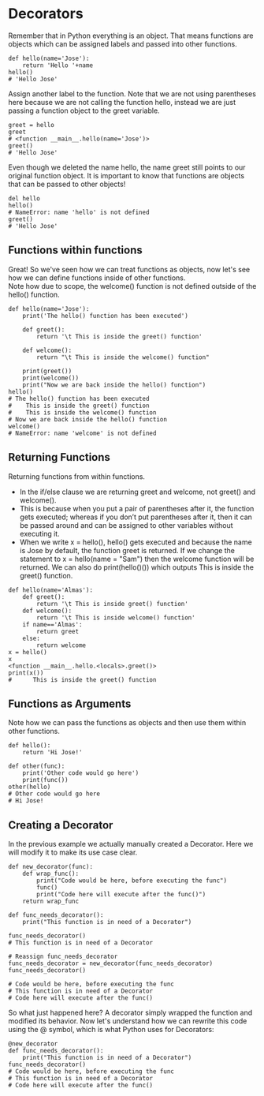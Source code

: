 # Decorators
Remember that in Python everything is an object. That means functions are objects which can be assigned labels and passed into other functions.
~~~
def hello(name='Jose'):
    return 'Hello '+name
hello()
# 'Hello Jose'
~~~
Assign another label to the function. Note that we are not using parentheses here because we are not calling the function hello, instead we are just passing a function object to the greet variable.
~~~
greet = hello
greet
# <function __main__.hello(name='Jose')>
greet()
# 'Hello Jose'
~~~
Even though we deleted the name hello, the name greet still points to our original function object. It is important to know that functions are objects that can be passed to other objects!
~~~
del hello
hello()
# NameError: name 'hello' is not defined
greet()
# 'Hello Jose'
~~~

## Functions within functions
Great! So we've seen how we can treat functions as objects, now let's see how we can define functions inside of other functions.\
Note how due to scope, the welcome() function is not defined outside of the hello() function.
~~~
def hello(name='Jose'):
    print('The hello() function has been executed')
    
    def greet():
        return '\t This is inside the greet() function'
    
    def welcome():
        return "\t This is inside the welcome() function"
    
    print(greet())
    print(welcome())
    print("Now we are back inside the hello() function")
hello()
# The hello() function has been executed
# 	 This is inside the greet() function
# 	 This is inside the welcome() function
# Now we are back inside the hello() function
welcome()
# NameError: name 'welcome' is not defined
~~~

## Returning Functions
Returning functions from within functions.
* In the if/else clause we are returning greet and welcome, not greet() and welcome().
* This is because when you put a pair of parentheses after it, the function gets executed; whereas if you don’t put parentheses after it, then it can be passed around and can be assigned to other variables without executing it.
* When we write x = hello(), hello() gets executed and because the name is Jose by default, the function greet is returned. If we change the statement to x = hello(name = "Sam") then the welcome function will be returned. We can also do print(hello()()) which outputs This is inside the greet() function.
~~~
def hello(name='Almas'):
    def greet():
        return '\t This is inside greet() function'
    def welcome():
        return '\t This is inside welcome() function'
    if name=='Almas':
        return greet
    else:
        return welcome
x = hello()
x
<function __main__.hello.<locals>.greet()>
print(x())
#	   This is inside the greet() function
~~~

## Functions as Arguments
Note how we can pass the functions as objects and then use them within other functions.
~~~
def hello():
    return 'Hi Jose!'

def other(func):
    print('Other code would go here')
    print(func())
other(hello)
# Other code would go here
# Hi Jose!
~~~

## Creating a Decorator
In the previous example we actually manually created a Decorator. Here we will modify it to make its use case clear.
~~~
def new_decorator(func):
    def wrap_func():
        print("Code would be here, before executing the func")
        func()
        print("Code here will execute after the func()")
    return wrap_func

def func_needs_decorator():
    print("This function is in need of a Decorator")
~~~

~~~
func_needs_decorator()
# This function is in need of a Decorator
~~~

~~~
# Reassign func_needs_decorator
func_needs_decorator = new_decorator(func_needs_decorator)
func_needs_decorator()

# Code would be here, before executing the func
# This function is in need of a Decorator
# Code here will execute after the func()
~~~

So what just happened here? A decorator simply wrapped the function and modified its behavior. Now let's understand how we can rewrite this code using the @ symbol, which is what Python uses for Decorators:
~~~
@new_decorator
def func_needs_decorator():
    print("This function is in need of a Decorator")
func_needs_decorator()
# Code would be here, before executing the func
# This function is in need of a Decorator
# Code here will execute after the func()
~~~
